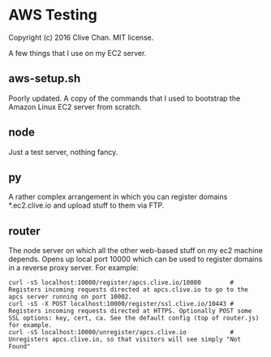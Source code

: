 AWS Testing
===========
Copyright (c) 2016 Clive Chan.
MIT license.

A few things that I use on my EC2 server.

aws-setup.sh
------------
Poorly updated. A copy of the commands that I used to bootstrap the Amazon Linux EC2 server from scratch.

node
----
Just a test server, nothing fancy.

py
--
A rather complex arrangement in which you can register domains *.ec2.clive.io and upload stuff to them via FTP.

router
------
The node server on which all the other web-based stuff on my ec2 machine depends.
Opens up local port 10000 which can be used to register domains in a reverse proxy server. For example:

    curl -sS localhost:10000/register/apcs.clive.io/10080        # Registers incoming requests directed at apcs.clive.io to go to the apcs server running on port 10002.
    curl -sS -X POST localhost:10000/register/ssl.clive.io/10443 # Registers incoming requests directed at HTTPS. Optionally POST some SSL options: key, cert, ca. See the default config (top of router.js) for example.
    curl -sS localhost:10000/unregister/apcs.clive.io            # Unregisters apcs.clive.io, so that visitors will see simply "Not Found"
